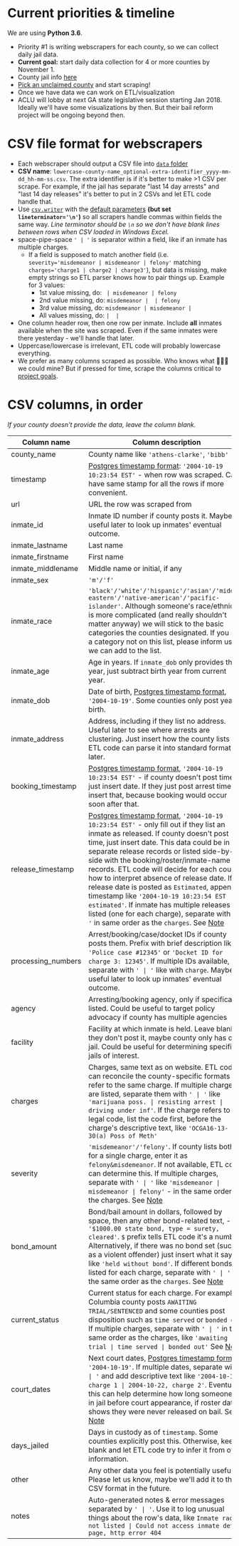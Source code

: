 # Current priorities & timeline

We are using **Python 3.6**.  

* Priority #1 is writing webscrapers for each county, so we can collect daily jail data.
* **Current goal:** start daily data collection for 4 or more counties by November 1.
* County jail info [here](https://github.com/lahoffm/aclu-bail-reform/blob/master/docs/County-jail-summaries.xlsx)
* [Pick an unclaimed county](https://github.com/lahoffm/aclu-bail-reform/issues) and start scraping!
* Once we have data we can work on ETL/visualization
* ACLU will lobby at next GA state legislative session starting Jan 2018. Ideally we'll have some visualizations by then. But their bail reform project will be ongoing beyond then.  


# CSV file format for webscrapers

* Each webscraper should output a CSV file into [```data``` folder](https://github.com/lahoffm/aclu-bail-reform/tree/master/data)
* **CSV name**: ```lowercase-county-name_optional-extra-identifier_yyyy-mm-dd_hh-mm-ss.csv```. The extra identifier is if it's better to make >1 CSV per scrape. For example, if the jail has separate "last 14 day arrests" and "last 14 day releases" it's better to put in 2 CSVs and let ETL code handle that.
* Use [```csv.writer```](https://docs.python.org/3/library/csv.html#csv.writer) with the [default parameters](https://docs.python.org/3/library/csv.html#csv-fmt-params) **(but set `lineterminator='\n'`)** so all scrapers handle commas within fields the same way. *Line terminator should be `\n` so we don't have blank lines between rows when CSV loaded in Windows Excel.*
* <a name="separator_behavior">space-pipe-space</a> ```' | '``` is separator within a field, like if an inmate has multiple charges.
	* If a field is supposed to match another field (i.e. ```severity='misdemeanor | misdemeanor | felony'``` matching ```charges='charge1 | charge2 | charge3'```), but data is missing, make empty strings so ETL parser knows how to pair things up. Example for 3 values:
		* 1st value missing, do: ``` | misdemeanor | felony```
		* 2nd value missing, do: ```misdemeanor |  | felony```
		* 3rd value missing, do: ```misdemeanor | misdemeanor | ```
		* All values missing, do: ``` |  | ```
* One column header row, then one row per inmate. Include **all** inmates available when the site was scraped. Even if the same inmates were there yesterday - we'll handle that later.
* Uppercase/lowercase is irrelevant, ETL code will probably lowercase everything.
* We prefer as many columns scraped as possible. Who knows what :gem::gem::gem: we could mine? But if pressed for time, scrape the columns critical to [project goals](https://github.com/lahoffm/aclu-bail-reform/raw/master/docs/ACLU-Bail-Reform-One-pager.pdf).

# CSV columns, in order
*If your county doesn't provide the data, leave the column blank.*  

Column name | Column description
------------ | -------------
county_name | County name like ```'athens-clarke'```, ```'bibb'```
timestamp | [Postgres timestamp format](https://www.postgresql.org/docs/9.1/static/datatype-datetime.html): ```'2004-10-19 10:23:54 EST'``` - when row was scraped. Can have same stamp for all the rows if more convenient.
url | URL the row was scraped from
inmate_id | Inmate ID number if county posts it. Maybe useful later to look up inmates' eventual outcome.
inmate_lastname | Last name
inmate_firstname | First name
inmate_middlename | Middle name or initial, if any
inmate_sex	| ```'m'/'f'```
inmate_race	| ```'black'/'white'/'hispanic'/'asian'/'middle-eastern'/'native-american'/'pacific-islander'```. Although someone's race/ethnicity is more complicated (and really shouldn't matter anyway) we will stick to the basic categories the counties designated. If you see a category not on this list, please inform us so we can add to the list.
inmate_age | Age in years. If ```inmate_dob``` only provides the year, just subtract birth year from current year.
inmate_dob	| Date of birth, [Postgres timestamp format](https://www.postgresql.org/docs/9.1/static/datatype-datetime.html), ```'2004-10-19'```. Some counties only post year of birth.
inmate_address | Address, including if they list no address. Useful later to see where arrests are clustering. Just insert how the county lists it, ETL code can parse it into standard format later.
booking_timestamp | [Postgres timestamp format](https://www.postgresql.org/docs/9.1/static/datatype-datetime.html), ```'2004-10-19 10:23:54 EST'``` - if county doesn't post time, just insert date. If they just post arrest time, insert that, because booking would occur soon after that.
release_timestamp | [Postgres timestamp format](https://www.postgresql.org/docs/9.1/static/datatype-datetime.html), ```'2004-10-19 10:23:54 EST'``` - only fill out if they list an inmate as released. If county doesn't post time, just insert date. This data could be in separate release records or listed side-by-side with the booking/roster/inmate-name records. ETL code will decide for each county how to interpret absence of release date. If release date is posted as ```Estimated```, append to timestamp like ```'2004-10-19 10:23:54 EST estimated'```. If inmate has multiple releases listed (one for each charge), separate with `' \| '` in same order as the ```charges```.  See [Note](#separator_behavior)
processing_numbers | Arrest/booking/case/docket IDs if county posts them. Prefix with brief description like ```'Police case #12345'``` or ```'Docket ID for charge 3: 12345'```. If multiple IDs available, separate with `' \| '` like with ```charge```. Maybe useful later to look up inmates' eventual outcome.
agency | Arresting/booking agency, only if specifically listed. Could be useful to target policy advocacy if county has multiple agencies
facility | Facility at which inmate is held. Leave blank if they don't post it, maybe county only has one jail. Could be useful for determining specific jails of interest.
charges	| Charges, same text as on website. ETL code can reconcile the county-specific formats that refer to the same charge. If multiple charges are listed, separate them with `' \| '` like ```'marijuana poss. \| resisting arrest \| driving under inf'```. If the charge refers to a legal code, list the code first, before the charge's descriptive text, like ```'OCGA16-13-30(a) Poss of Meth'```
severity | ```'misdemeanor'/'felony'```. If county lists both for a single charge, enter it as `felony&misdemeanor`. If not available, ETL code can determine this. If multiple charges, separate with `' \| '` like ```'misdemeanor \| misdemeanor \| felony'``` - in the same order as the charges. See [Note](#separator_behavior)
bond_amount | Bond/bail amount in dollars, followed by space, then any other bond-related text, - like ```'$1000.00 state bond, type = surety, cleared'```. ```$``` prefix tells ETL code it's a number. Alternatively, if there was no bond set (such as a violent offender) just insert what it says like ```'held without bond'```. If different bonds listed for each charge, separate with `' \| '` in the same order as the ```charges```. See [Note](#separator_behavior)
current_status | Current status for each charge. For example, Columbia county posts ```AWAITING TRIAL/SENTENCED``` and some counties post disposition such as ```time served``` or `bonded out`. If multiple charges, separate with `' \| '` in the same order as the charges, like ```'awaiting trial \| time served \| bonded out'``` See [Note](#separator_behavior)
court_dates | Next court dates, [Postgres timestamp format](https://www.postgresql.org/docs/9.1/static/datatype-datetime.html), ```'2004-10-19'```. If multiple dates, separate with `' \| '` and add descriptive text like ```'2004-10-19, charge 1 \| 2004-10-22, charge 2'```. Eventually this can help determine how long someone sat in jail before court appearance, if roster data shows they were never released on bail. See [Note](#separator_behavior)
days_jailed | Days in custody as of ```timestamp```. Some counties explicitly post this. Otherwise, keep blank and let ETL code try to infer it from other information.
other | Any other data you feel is potentially useful. Please let us know, maybe we'll add it to the CSV format in the future.
notes | Auto-generated notes & error messages separated by `' \| '`. Use it to log unusual things about the row's data, like ```Inmate race not listed \| Could not access inmate detail page, http error 404```
